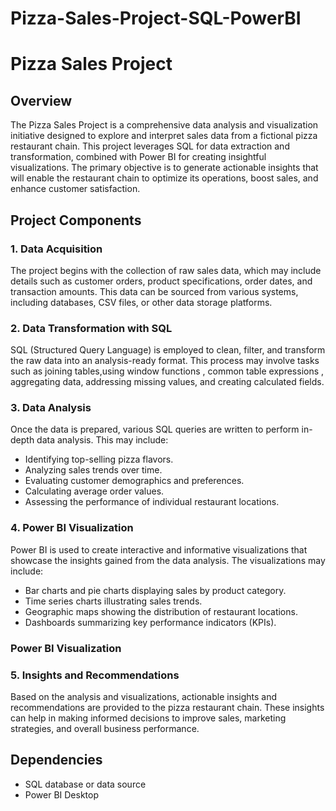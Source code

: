 # Pizza-Sales-Project-SQL-PowerBI
# Pizza Sales Project

## Overview

The Pizza Sales Project is a comprehensive data analysis and visualization initiative designed to explore and interpret sales data from a fictional pizza restaurant chain. This project leverages SQL for data extraction and transformation, combined with Power BI for creating insightful visualizations. The primary objective is to generate actionable insights that will enable the restaurant chain to optimize its operations, boost sales, and enhance customer satisfaction.

## Project Components

### 1. Data Acquisition

The project begins with the collection of raw sales data, which may include details such as customer orders, product specifications, order dates, and transaction amounts. This data can be sourced from various systems, including databases, CSV files, or other data storage platforms.

### 2. Data Transformation with SQL

SQL (Structured Query Language) is employed to clean, filter, and transform the raw data into an analysis-ready format. This process may involve tasks such as joining tables,using window functions , common table expressions , aggregating data, addressing missing values, and creating calculated fields.

### 3. Data Analysis

Once the data is prepared, various SQL queries are written to perform in-depth data analysis. This may include:

- Identifying top-selling pizza flavors.
- Analyzing sales trends over time.
- Evaluating customer demographics and preferences.
- Calculating average order values.
- Assessing the performance of individual restaurant locations.

### 4. Power BI Visualization

Power BI is used to create interactive and informative visualizations that showcase the insights gained from the data analysis. The visualizations may include:

- Bar charts and pie charts displaying sales by product category.
- Time series charts illustrating sales trends.
- Geographic maps showing the distribution of restaurant locations.
- Dashboards summarizing key performance indicators (KPIs).

### Power BI Visualization





### 5. Insights and Recommendations

Based on the analysis and visualizations, actionable insights and recommendations are provided to the pizza restaurant chain. These insights can help in making informed decisions to improve sales, marketing strategies, and overall business performance.

## Dependencies

- SQL database or data source
- Power BI Desktop


